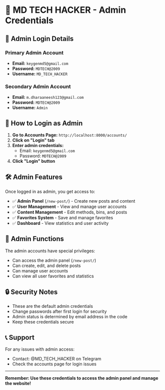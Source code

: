# 🔐 MD TECH HACKER - Admin Credentials

## 👑 Admin Login Details

### Primary Admin Account
- **Email:** `keygenmd5@gmail.com`
- **Password:** `MDTECH@2009`
- **Username:** `MD_TECH_HACKER`

### Secondary Admin Account
- **Email:** `m.dharaaneesh123@gmail.com`
- **Password:** `MDTECH@2009`
- **Username:** `Admin`

## 🚀 How to Login as Admin

1. **Go to Accounts Page:** `http://localhost:8000/accounts/`
2. **Click on "Login" tab**
3. **Enter admin credentials:**
   - Email: `keygenmd5@gmail.com`
   - Password: `MDTECH@2009`
4. **Click "Login" button**

## 🛠️ Admin Features

Once logged in as admin, you get access to:
- ✅ **Admin Panel** (`/new-post/`) - Create new posts and content
- ✅ **User Management** - View and manage user accounts
- ✅ **Content Management** - Edit methods, bins, and posts
- ✅ **Favorites System** - Save and manage favorites
- ✅ **Dashboard** - View statistics and user activity

## 📝 Admin Functions

The admin accounts have special privileges:
- Can access the admin panel (`/new-post/`)
- Can create, edit, and delete posts
- Can manage user accounts
- Can view all user favorites and statistics

## 🔒 Security Notes

- These are the default admin credentials
- Change passwords after first login for security
- Admin status is determined by email address in the code
- Keep these credentials secure

## 📞 Support

For any issues with admin access:
- Contact: @MD_TECH_HACKER on Telegram
- Check the accounts page for login issues

---
**Remember: Use these credentials to access the admin panel and manage the website!**
